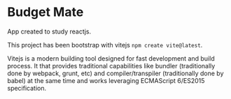 # Budget Mate

App created to study reactjs.

This project has been bootstrap with vitejs `npm create vite@latest`. 

Vitejs is a modern building tool designed for fast development and build process. It that provides traditional capabilities like bundler (traditionally done by webpack, grunt, etc) and compiler/transpiler (traditionally done by babel) at the same time and works leveraging ECMAScript 6/ES2015 specification.


